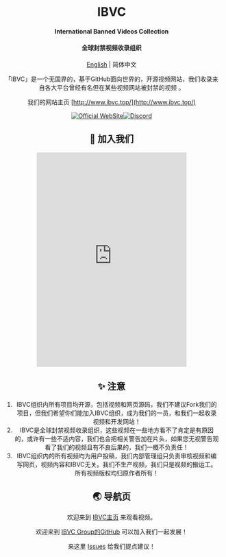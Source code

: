 <h1 align="center">IBVC</h1>
<h4 align="center">International Banned Videos Collection</h1>
<h4 align="center">全球封禁视频收录组织</h1>

<div align="center">

[English](./README.en.md) | 简体中文

「IBVC」是一个无国界的，基于GitHub面向世界的，开源视频网站，我们收录来自各大平台曾经有名但在某些视频网站被封禁的视频 。

我们的网站主页
 [http://www.ibvc.top/](http://www.ibvc.top/)

[![Official WebSite](https://img.shields.io/badge/Website-IBVC-blue.svg?style=flat-square&color=61dafb)](http://www.ibvc.top/)[![Discord](https://img.shields.io/badge/Discord-IBVC-blue.svg?style=flat-square&color=12b7f5)](https://discord.gg/PgfKJTPVry)

## 🚀 加入我们
<iframe src="https://discord.com/widget?id=977385932414156810&theme=dark" width="350" height="500" allowtransparency="true" frameborder="0" sandbox="allow-popups allow-popups-to-escape-sandbox allow-same-origin allow-scripts"></iframe>

## ✨ 注意
1. IBVC组织内所有项目均开源，包括视频和网页源码，我们不建议Fork我们的项目，但我们希望你们能加入IBVC组织，成为我们的一员，和我们一起收录视频和开发网站！
2. IBVC是全球封禁视频收录组织，这些视频在一些地方看不了肯定是有原因的，或许有一些不适内容，我们也会把相关警告加在片头，如果您无视警告观看了我们的视频且有不良后果的，我们一概不负责任！
3. IBVC组织内的所有视频均为用户投稿，我们内部管理组只负责审核视频和编写网页，视频内容和IBVC无关。我们不生产视频，我们只是视频的搬运工。所有视频版权均归原作者所有！
	
 ## 🌏 导航页
欢迎来到 [IBVC主页](http://www.ibvc.top/) 来观看视频。

欢迎来到 [IBVC Group的GitHub](https://github.com/IBVC-Group) 
可以加入我们一起发展！

来这里 [Issues](https://github.com/IBVC-Group/Suggestions-Collection/issues/1) 给我们提点建议！